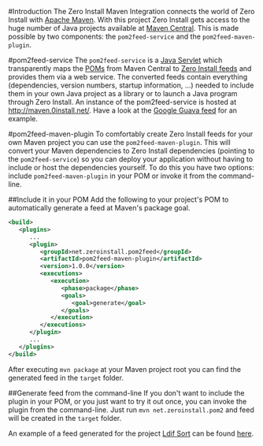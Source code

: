 #Introduction
The Zero Install Maven Integration connects the world of Zero Install with [Apache Maven](https://maven.apache.org/). With this project Zero Install gets access to the huge number of Java projects available at [Maven Central](https://search.maven.org/). This is made possible by two components: the ```pom2feed-service``` and the ```pom2feed-maven-plugin```.

#pom2feed-service
The ```pom2feed-service``` is a [Java Servlet](https://en.wikipedia.org/wiki/Java_Servlet) which transparently maps the [POMs](https://maven.apache.org/pom.html) from Maven Central to [Zero Install feeds](http://0install.net/interface-spec.html) and provides them via a web service. The converted feeds contain everything (dependencies, version numbers, startup information, ...) needed to include them in your own Java project as a library or to launch a Java program through Zero Install.
An instance of the pom2feed-service is hosted at http://maven.0install.net/. Have a look at the [Google Guava feed](http://maven.0install.net/com/google/guava/guava/) for an example.

#pom2feed-maven-plugin
To comfortably create Zero Install feeds for your own Maven project you can use the ```pom2feed-maven-plugin```. This will convert your Maven dependencies to Zero Install dependencies (pointing to the ```pom2feed-service```) so you can deploy your application without having to include or host the dependencies yourself. To do this you have two options: include ```pom2feed-maven-plugin``` in your POM or invoke it from the command-line.

##Include it in your POM
Add the following to your project's POM to automatically generate a feed at Maven's package goal.
```xml
<build>
   <plugins>
      ...
      <plugin>
         <groupId>net.zeroinstall.pom2feed</groupId>
         <artifactId>pom2feed-maven-plugin</artifactId>
         <version>1.0.0</version>
         <executions>
            <execution>
               <phase>package</phase>
               <goals>
                  <goal>generate</goal>
               </goals>
            </execution>
         </executions>
      </plugin>
      ...
   </plugins>
</build>
```
After executing ```mvn package``` at your Maven project root you can find the generated feed in the ```target``` folder.

##Generate feed from the command-line
If you don't want to include the plugin in your POM, or you just want to try it out once, you can invoke the plugin from the command-line. Just run ```mvn net.zeroinstall.pom2``` and feed will be created in the ```target``` folder.

An example of a feed generated for the project [Ldif Sort](https://bitbucket.org/nanobyte/ldif-sort) can be found [here](https://bitbucket.org/nanobyte/ldif-sort/src/5c88ef809ab5603094993dd3437660f9a144926a/ldif-sort.xml?at=ldif-sort-1.0).